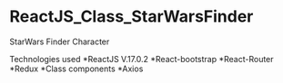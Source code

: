 # ReactJS_Class_StarWarsFinder

StarWars Finder Character

Technologies used
*ReactJS V.17.0.2
*React-bootstrap
*React-Router
*Redux
*Class components
*Axios
